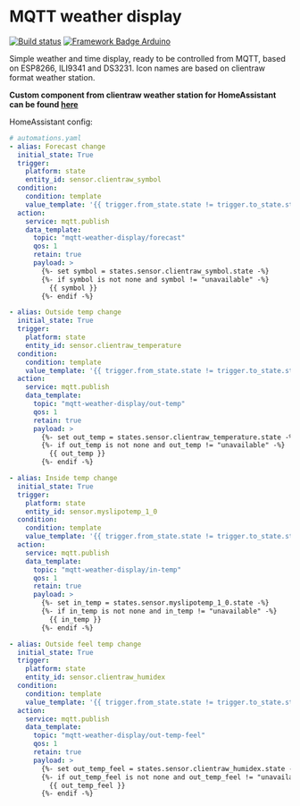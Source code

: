 # MQTT weather display
[![Build status](https://github.com/pilotak/mqtt-weather-display/workflows/build/badge.svg)](https://github.com/pilotak/mqtt-weather-display/actions)
[![Framework Badge Arduino](https://img.shields.io/badge/framework-arduino-00979C.svg)](https://arduino.cc)

Simple weather and time display, ready to be controlled from MQTT, based on ESP8266, ILI9341 and DS3231. Icon names are based on clientraw format weather station.

**Custom component from clientraw weather station for HomeAssistant can be found [here](https://github.com/pilotak/homeassistant-clientraw)**

HomeAssistant config:

```yaml
# automations.yaml
- alias: Forecast change
  initial_state: True
  trigger:
    platform: state
    entity_id: sensor.clientraw_symbol
  condition:
    condition: template
    value_template: '{{ trigger.from_state.state != trigger.to_state.state }}'
  action:
    service: mqtt.publish
    data_template:
      topic: "mqtt-weather-display/forecast"
      qos: 1
      retain: true
      payload: >
        {%- set symbol = states.sensor.clientraw_symbol.state -%}
        {%- if symbol is not none and symbol != "unavailable" -%}
          {{ symbol }}
        {%- endif -%}

- alias: Outside temp change
  initial_state: True
  trigger:
    platform: state
    entity_id: sensor.clientraw_temperature
  condition:
    condition: template
    value_template: '{{ trigger.from_state.state != trigger.to_state.state }}'
  action:
    service: mqtt.publish
    data_template:
      topic: "mqtt-weather-display/out-temp"
      qos: 1
      retain: true
      payload: >
        {%- set out_temp = states.sensor.clientraw_temperature.state -%}
        {%- if out_temp is not none and out_temp != "unavailable" -%}
          {{ out_temp }}
        {%- endif -%}

- alias: Inside temp change
  initial_state: True
  trigger:
    platform: state
    entity_id: sensor.myslipotemp_1_0
  condition:
    condition: template
    value_template: '{{ trigger.from_state.state != trigger.to_state.state }}'
  action:
    service: mqtt.publish
    data_template:
      topic: "mqtt-weather-display/in-temp"
      qos: 1
      retain: true
      payload: >
        {%- set in_temp = states.sensor.myslipotemp_1_0.state -%}
        {%- if in_temp is not none and in_temp != "unavailable" -%}
          {{ in_temp }}
        {%- endif -%}

- alias: Outside feel temp change
  initial_state: True
  trigger:
    platform: state
    entity_id: sensor.clientraw_humidex
  condition:
    condition: template
    value_template: '{{ trigger.from_state.state != trigger.to_state.state }}'
  action:
    service: mqtt.publish
    data_template:
      topic: "mqtt-weather-display/out-temp-feel"
      qos: 1
      retain: true
      payload: >
        {%- set out_temp_feel = states.sensor.clientraw_humidex.state -%}
        {%- if out_temp_feel is not none and out_temp_feel != "unavailable" -%}
          {{ out_temp_feel }}
        {%- endif -%}
```
